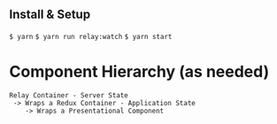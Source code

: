 ## Install & Setup

`$ yarn`
`$ yarn run relay:watch`
`$ yarn start`


# Component Hierarchy (as needed)

```
Relay Container - Server State
 -> Wraps a Redux Container - Application State
    -> Wraps a Presentational Component
```